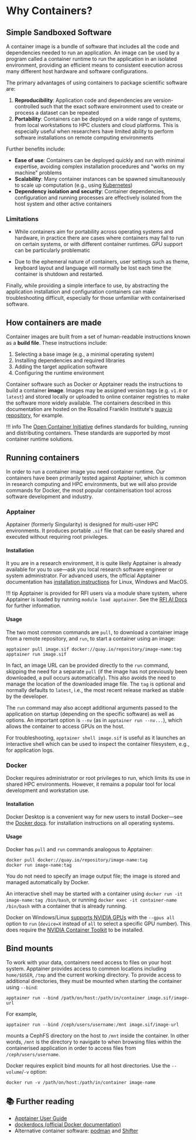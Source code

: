 # Why Containers?
## Simple Sandboxed Software
A container image is a bundle of software that includes all the code and
dependencies needed to run an application.  An image can be used by a program
called a container runtime to run the application in an isolated environment,
providing an efficient means to consistent execution across many different host
hardware and software configurations.

The primary advantages of using containers to package scientific software are: 

1. **Reproducibility**: Application code and dependencies are
version-controlled such that the exact software environment used to create
or process a dataset can be repeated 
2. **Portability**: Containers can be deployed on a wide range of systems,
from local workstations to HPC clusters and cloud platforms. This is
especially useful when researchers have limited ability to perform
software installations on remote computing environments 

Further benefits include:

- **Ease of use**: Containers can be deployed quickly and run with
 minimal expertise, avoiding complex installation procedures and
  "works on my machine" problems 
- **Scalability**: Many container instances can be spawned simultaneously
 to scale up computation (e.g., using [Kubernetes](https://rosalindfranklininstitute.github.io/rsecon25-intro-to-kubernetes/why-kubernetes/))
- **Dependency isolation and security**: Container dependencies, configuration
   and running processes are effectively isolated from the host system and other 
   active containers
<!-- Efficiency: image layering and caching etc.-->
### Limitations

- While containers aim for portability across operating systems and hardware,
in practice there are cases where containers may fail to run on certain
systems, or with different container runtimes. GPU support can be particularly
problematic 
<!-- Most containers require some interaction with the host system and files, so are not completely isolated.-->
- Due to the ephemeral nature of containers, user settings such as
theme, keyboard layout and language will normally be lost each time the container
is shutdown and restarted.

Finally, while providing a simple interface to use, by abstracting 
the application installation and configuration containers can
make troubleshooting difficult, especially for those unfamiliar with
containerised software. 

## How containers are made
Container images are built from a set of human-readable instructions known as a 
**build file**. These instructions include:

1. Selecting a base image (e.g., a minimal operating system)
2. Installing dependencies and required libraries
3. Adding the target application software
4. Configuring the runtime environment

Container software such as Docker or Apptainer reads the
instructions to build a container **image**. Images may be assigned version tags
(e.g. `v1.0` or `latest`) and stored locally or uploaded to online container
registries to make the software more widely available. The containers described
in this documentation are hosted on the Rosalind Franklin Institute's [quay.io
repository](https://opencontainers.org/), for example.

!!! info
    The [Open Container Initiative](https://opencontainers.org/) defines
    standards for building, running and distributing containers. These
    standards are supported by most container runtime solutions. 

## Running containers 

In order to run a container image you need container runtime. Our containers
have been primarily tested against Apptainer, which is common in research
computing and HPC environments, but we will also provide commands for Docker,
the most popular containerisation tool across software development and industry.

### Apptainer
Apptainer (formerly Singularity) is designed for multi-user HPC environments.
It produces portable `.sif` file that can be
easily shared and executed without requiring root privileges.

#### Installation
It you are in a research environment, it is quite likely Apptainer is already
available for you to use&mdash;ask you local research software engineer or
system administrator. For advanced users, the official Apptainer documentation
has [installation
instructions](https://apptainer.org/docs/admin/main/installation.html) for
Linux, Windows and MacOS.

!!! tip
    Apptainer is provided for RFI users via a module share system, where
    Apptainer is loaded by running `module load apptainer`. See the [RFI AI
    Docs](https://aidocs.zaphod.rfi.ac.uk/Software/module-share/) for further
    information.

#### Usage
The two most common commands are `pull`, to download a container image from a
remote repository, and `run`, to start a container using an image:
```
apptainer pull image.sif docker://quay.io/repository/image-name:tag 
apptainer run image.sif
```
In fact, an image URL can be provided directly to the `run` command,
skipping the need for a separate `pull` (if the image has not previously
been downloaded, a pull occurs automatically). This also avoids the need
to manage the location of the downloaded image file. The `tag` is optional
and normally defaults to `latest`, i.e., the most recent release marked as stable
by the developer.

The `run` command may also accept additional arguments passed to
the application on startup (depending on the specific software)
as well as options. An important option is
 `--nv` (as in `apptainer run --nv...`),
which allows the container to access GPUs on the host.
 
For troubleshooting, `apptainer shell image.sif`
 is useful as it launches 
an interactive shell which can be used to inspect the container filesystem,
e.g., for application logs.
<!--(or `exec image-name /bin/bash`) --> 

<!-- cleanup, shutdown? -->

### Docker
Docker requires administrator or root privileges to run, which limits its use in
shared HPC environments. However, it remains a popular tool for local
development and workstation use.

#### Installation
Docker Desktop is a convenient way for new users to install
Docker&mdash;see  the [Docker docs](https://docs.docker.com/get-started/get-docker/).
for installation instructions on all operating systems.

#### Usage
Docker has `pull` and `run` commands analogous to Apptainer:
```
docker pull docker://quay.io/repository/image-name:tag 
docker run image-name:tag
```
You do not need to specify an image output file; the image
is stored and managed automatically by Docker.

An interactive shell may be 
started with a container using
`docker run -it image-name:tag /bin/bash`, or running
`docker exec -it container-name /bin/bash` with a container
that is already running.

Docker on Windows/Linux [supports NVIDIA
GPUs](https://docs.docker.com/desktop/features/gpu/) with the `--gpus all`
option to `run` (`device=X` instead of `all` to select a specific GPU
number). This does require the [NVIDIA Container
Toolkit](https://docs.nvidia.com/datacenter/cloud-native/container-toolkit/latest/index.html)
to be installed. 

## Bind mounts 
To work with your data, containers need access to files on your host system.
Apptainer provides access to common locations including `home/$USER`, `/tmp`
and the current working directory. To provide access to additional directories,
they must be mounted when starting the container using `--bind`:
```
apptainer run --bind /path/on/host:/path/in/container image.sif/image-url
```
For example,
```
apptainer run --bind /ceph/users/username:/mnt image.sif/image-url
```
mounts a CephFS directory on the host to `/mnt` inside the container. 
In other words, `/mnt` is the directory to navigate to when
browsing files within the containerised application in order
to access files from  `/ceph/users/username`.

Docker requires explicit bind mounts for all host directories. Use the 
`--volume`/`-v` option:
```
docker run -v /path/on/host:/path/in/container image-name
``` 

## 📚 Further reading
- [Apptainer User Guide](https://apptainer.org/docs/user/main/index.html)
- [dockerdocs (official Docker documentation)](https://docs.docker.com/)
- Alternative container software: [podman](https://podman.io/) and
  [Shifter](https://docs.nersc.gov/development/containers/shifter/)
